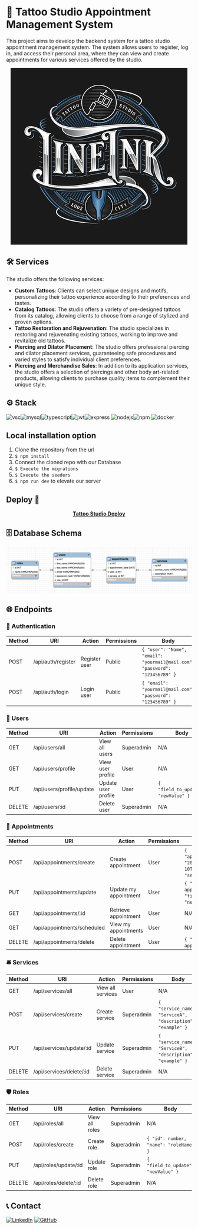# 🏢 Tattoo Studio Appointment Management System

This project aims to develop the backend system for a tattoo studio appointment management system. The system allows users to register, log in, and access their personal area, where they can view and create appointments for various services offered by the studio.

<div align="center">
  <img src="./img/tattoo_giphy.webp" alt="via GIPHY">
</div>

## 🛠️ Services

The studio offers the following services:

- **Custom Tattoos**: Clients can select unique designs and motifs, personalizing their tattoo experience according to their preferences and tastes.
- **Catalog Tattoos**: The studio offers a variety of pre-designed tattoos from its catalog, allowing clients to choose from a range of stylized and proven options.
- **Tattoo Restoration and Rejuvenation**: The studio specializes in restoring and rejuvenating existing tattoos, working to improve and revitalize old tattoos.
- **Piercing and Dilator Placement**: The studio offers professional piercing and dilator placement services, guaranteeing safe procedures and varied styles to satisfy individual client preferences.
- **Piercing and Merchandise Sales**: In addition to its application services, the studio offers a selection of piercings and other body art-related products, allowing clients to purchase quality items to complement their unique style.

## ⚙️ Stack

<img alt="vsc" src="https://img.shields.io/badge/VSCode-0078D4?style=for-the-badge&logo=visual%20studio%20code&logoColor=white"><img alt="mysql" src="https://img.shields.io/badge/MySQL-005C84?style=for-the-badge&logo=mysql&logoColor=white"><img alt="typescript" src="https://img.shields.io/badge/TypeScript-007ACC?style=for-the-badge&logo=typescript&logoColor=white"><img alt="jwt" src="https://img.shields.io/badge/JWT-000000?style=for-the-badge&logo=JSON%20web%20tokens&logoColor=white"><img alt= "express" src="https://img.shields.io/badge/Express%20js-000000?style=for-the-badge&logo=express&logoColor=white"> <img alt="nodejs" src="https://img.shields.io/badge/Node%20js-339933?style=for-the-badge&logo=nodedotjs&logoColor=white"><img alt="npm" src="https://img.shields.io/badge/npm-CB3837?style=for-the-badge&logo=npm&logoColor=white"> <img alt="docker" src="https://img.shields.io/badge/Docker-2CA5E0?style=for-the-badge&logo=docker&logoColor=white">

## Local installation option

1. Clone the repository from the url
2. `$ npm install`
3. Connect the cloned repo with our Database
4. `$ Execute the migrations`
5. `$ Execute the seeders`
6. `$ npm run dev` to elevate our server

## Deploy 🚀

<div align="center">
    <a href="https://tattooshop.zeabur.app"><strong> Tattoo Studio Deploy </strong></a>
</div>

## 🗄️ Database Schema

<img src="./img/DB_Schema.png">

## 🌐 Endpoints

### 🔑 Authentication
| Method | URI                    | Action           | Permissions | Body                                            |
|--------|------------------------|------------------|-------------|-------------------------------------------------|
| POST   | /api/auth/register     | Register user    | Public      | `{ "user": "Name", "email": "yourmail@mail.com", "password": "123456789" }` |
| POST   | /api/auth/login        | Login user       | Public      | `{ "email": "yourmail@mail.com", "password": "123456789" }`                |

### 👥 Users
| Method | URI                               | Action              | Permissions | Body                                            |
|--------|-----------------------------------|---------------------|-------------|-------------------------------------------------|
| GET    | /api/users/all                    | View all users      | Superadmin  | N/A                                             |
| GET    | /api/users/profile                | View user profile   | User        | N/A                                             |
| PUT    | /api/users/profile/update         | Update user profile | User        | `{ "field_to_update": "newValue" }`             |
| DELETE | /api/users/:id                    | Delete user         | Superadmin  | N/A                                             |

### 📅 Appointments
| Method | URI                              | Action                | Permissions | Body                                            |
|--------|----------------------------------|-----------------------|-------------|-------------------------------------------------|
| POST   | /api/appointments/create         | Create appointment    | User        | `{ "appointment_date": "2024-07-10T15:30:00Z", "service_id": 2 }` |
| PUT    | /api/appointments/update         | Update my appointment | User        | `{ "id": appointmentId, "fieldToUpdate": "newValue" }` |
| GET    | /api/appointments/:id            | Retrieve appointment  | User        | N/A                                             |
| GET    | /api/appointments/scheduled      | View my appointments  | User        | N/A                                             |
| DELETE | /api/appointments/delete         | Delete appointment    | User        | `{ "id": appointmentId }`                       |

### 🛎️ Services
| Method | URI                        | Action            | Permissions | Body                                            |
|--------|----------------------------|-------------------|-------------|-------------------------------------------------|
| GET    | /api/services/all          | View all services | User        | N/A                                             |
| POST   | /api/services/create       | Create service    | Superadmin  | `{ "service_name": "ServiceA", "description": "example" }` |
| PUT    | /api/services/update/:id   | Update service    | Superadmin  | `{ "service_name": "ServiceB", "description": "example" }` |
| DELETE | /api/services/delete/:id   | Delete service    | Superadmin  | N/A                                             |

### 🛡️ Roles
| Method | URI                         | Action         | Permissions | Body                                            |
|--------|-----------------------------|----------------|-------------|-------------------------------------------------|
| GET    | /api/roles/all              | View all roles | Superadmin  | N/A                                             |
| POST   | /api/roles/create           | Create role    | Superadmin  | `{ "id": number, "name": "roleName" }`          |
| PUT    | /api/roles/update/:id       | Update role    | Superadmin  | `{ "field_to_update": "newValue" }`             |
| DELETE | /api/roles/delete/:id       | Delete role    | Superadmin  | N/A                                             |

## 📞 Contact

<a href=https://www.linkedin.com/in/morena-peralta-almada target="blank">![LinkedIn](https://img.shields.io/badge/LinkedIn-0077B5?style=for-the-badge&logo=linkedin&logoColor=white)</a> <a href=https://www.github.com/More-Pe target="blank">![GitHub](https://img.shields.io/badge/GitHub-100000?style=for-the-badge&logo=github&logoColor=white)</a>
